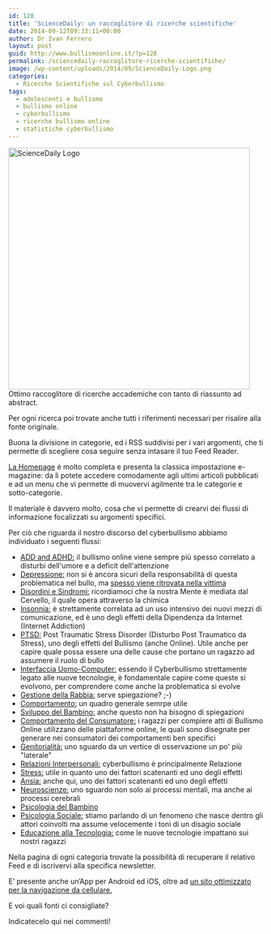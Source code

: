```yaml
---
id: 128
title: 'ScienceDaily: un raccoglitore di ricerche scientifiche'
date: 2014-09-12T09:33:11+00:00
author: Dr Ivan Ferrero
layout: post
guid: http://www.bullismoonline.it/?p=128
permalink: /sciencedaily-raccoglitore-ricerche-scientifiche/
image: /wp-content/uploads/2014/09/ScienceDaily-Logo.png
categories:
  - Ricerche Scientifiche sul Cyberbullismo
tags:
  - adolescenti e bullismo
  - bullismo online
  - cyberbullismo
  - ricerche bullismo online
  - statistiche cyberbullismo
---
```

<a href="http://www.bullismoonline.it/wp-content/uploads/2014/09/ScienceDaily-Logo.png"><img class="aligncenter wp-image-132 size-full" src="http://www.bullismoonline.it/wp-content/uploads/2014/09/ScienceDaily-Logo.png" alt="ScienceDaily Logo" width="477" height="477" /></a>Ottimo raccoglitore di ricerche accademiche con tanto di riassunto ad abstract.

Per ogni ricerca poi trovate anche tutti i riferimenti necessari per risalire alla fonte originale.

Buona la divisione in categorie, ed i RSS suddivisi per i vari argomenti, che ti permette di scegliere cosa seguire senza intasare il tuo Feed Reader.

<a title="ScienceDaily" href="http://www.sciencedaily.com/" rel="nofollow">La Homepage</a> è molto completa e presenta la classica impostazione e-magazine: da lì potete accedere comodamente agli ultimi articoli pubblicati e ad un menu che vi permette di muovervi agilmente tra le categorie e sotto-categorie.

Il materiale è davvero molto, cosa che vi permette di crearvi dei flussi di informazione focalizzati su argomenti specifici.

Per ciò che riguarda il nostro discorso del cyberbullismo abbiamo individuato i seguenti flussi:

<ul>
    <li><a title="ADD and ADHD" href="http://www.sciencedaily.com/news/mind_brain/add_and_adhd/" rel="nofollow">ADD and ADHD:</a> il bullismo online viene sempre più spesso correlato a disturbi dell'umore e a deficit dell'attenzione</li>
    <li><a title="Depression" href="http://www.sciencedaily.com/news/mind_brain/depression/" rel="nofollow">Depressione:</a> non si è ancora sicuri della responsabilità di questa problematica nel bullo, ma <a title="Cyberbulllismo e bullismo tradizionale: un po’ di numeri" href="http://www.bullismoonline.it/cyberbulllismo-e-bullismo-tradizionale-mass-media/" rel="nofollow">spesso viene ritrovata nella vittima</a></li>
    <li><a title="Disordini mentali e Sindromi" href="http://www.sciencedaily.com/news/mind_brain/disorders_and_syndromes/" rel="nofollow">Disordini e Sindromi:</a> ricordiamoci che la nostra Mente è mediata dal Cervello, il quale opera attraverso la chimica</li>
    <li><a title="Insonnia" href="http://www.sciencedaily.com/news/mind_brain/insomnia/" rel="nofollow">Insonnia:</a> è strettamente correlata ad un uso intensivo dei nuovi mezzi di comunicazione, ed è uno degli effetti della Dipendenza da Internet (Internet Addiction)</li>
    <li><a title="PTSD" href="http://www.sciencedaily.com/news/mind_brain/ptsd/" rel="nofollow">PTSD:</a> Post Traumatic Stress Disorder (Disturbo Post Traumatico da Stress), uno degli effetti del Bullismo (anche Online). Utile anche per capire quale possa essere una delle cause che portano un ragazzo ad assumere il ruolo di bullo</li>
    <li><a title="Interfaccia Uomo-Computer" href="http://www.sciencedaily.com/news/mind_brain/brain-computer_interfaces/" rel="nofollow">Interfaccia Uomo-Computer:</a> essendo il Cyberbullismo strettamente legato alle nuove tecnologie, è fondamentale capire come queste si evolvono, per comprendere come anche la problematica si evolve</li>
    <li><a title="Gestione della Rabbia" href="http://www.sciencedaily.com/news/mind_brain/anger_management/" rel="nofollow">Gestione della Rabbia:</a> serve spiegazione? ;-)</li>
    <li><a title="Comportamento" href="http://www.sciencedaily.com/news/mind_brain/behavior/" rel="nofollow">Comportamento:</a> un quadro generale semrpe utile</li>
    <li><a title="Sviluppo del Bambino" href="http://www.sciencedaily.com/news/mind_brain/child_development/" rel="nofollow">Sviluppo del Bambino:</a> anche questo non ha bisogno di spiegazioni</li>
    <li><a title="Comportamento del Consumatore" href="http://www.sciencedaily.com/news/mind_brain/consumer_behavior/" rel="nofollow">Comportamento del Consumatore:</a> i ragazzi per compiere atti di Bullismo Online utilizzano delle piattaforme online, le quali sono disegnate per generare nei consumatori dei comportamenti ben specifici</li>
    <li><a title="Genitorialità" href="http://www.sciencedaily.com/news/mind_brain/parenting/" rel="nofollow">Genitorialità:</a> uno sguardo da un vertice di osservazione un po' più "laterale"</li>
    <li><a title="Relazioni Interpersonali" href="http://www.sciencedaily.com/news/mind_brain/relationships/" rel="nofollow">Relazioni Interpersonali:</a> cyberbullismo è principalmente Relazione</li>
    <li><a title="Stress" href="http://www.sciencedaily.com/news/mind_brain/stress/" rel="nofollow">Stress:</a> utile in quanto uno dei fattori scatenanti ed uno degli effetti</li>
    <li><a title="Ansia" href="http://www.sciencedaily.com/news/mind_brain/anxiety/" rel="nofollow">Ansia:</a> anche qui, uno dei fattori scatenanti ed uno degli effetti</li>
    <li><a title="Neuroscienze" href="http://www.sciencedaily.com/news/mind_brain/neuroscience/" rel="nofollow">Neuroscienze:</a> uno sguardo non solo ai processi mentali, ma anche ai processi cerebrali</li>
    <li><a title="Psicologia del Bambino" href="http://www.sciencedaily.com/news/mind_brain/child_psychology/" rel="nofollow">Psicologia del Bambino</a></li>
    <li><a title="Psicologia Sociale" href="http://www.sciencedaily.com/news/mind_brain/social_psychology/" rel="nofollow">Psicologia Sociale:</a> stiamo parlando di un fenomeno che nasce dentro gli attori coinvolti ma assume velocemente i toni di un disagio sociale</li>
    <li><a title="Educazione alla Tecnologia" href="http://www.sciencedaily.com/news/computers_math/educational_technology/" rel="nofollow">Educazione alla Tecnologia:</a> come le nuove tecnologie impattano sui nostri ragazzi</li>
</ul>

Nella pagina di ogni categoria trovate la possibilità di recuperare il relativo Feed e di iscrivervi alla specifica newsletter.

E’ presente anche un’App per Android ed iOS, oltre ad <a title="Mobile ScienceDaily" href="https://www.sciencedaily.com" rel="nofollow">un sito ottimizzato per la navigazione da cellulare.</a>

E voi quali fonti ci consigliate?

Indicatecelo qui nei commenti!
